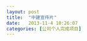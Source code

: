 ```yaml
---
layout: post
title:  "中建宣传片"
date:   2013-11-4 10:26:07
categories: [公司个人完成项目]
---
```


<jplayer url="videos/zhong-jian.mp4" title="中建宣传片"></jplayer>
